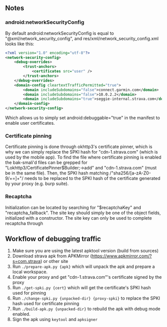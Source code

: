 ## Notes
### android:networkSecurityConfig
By default android:networkSecurityConfig is equal to "@xml/network_security_config", and res/xml/network_security_config.xml looks like this:
```xml
<?xml version="1.0" encoding="utf-8"?>
<network-security-config>
    <debug-overrides>
        <trust-anchors>
            <certificates src="user" />
        </trust-anchors>
    </debug-overrides>
    <domain-config cleartextTrafficPermitted="true">
        <domain includeSubdomains="false">connect.garmin.com</domain>
        <domain includeSubdomains="false">10.0.2.2</domain>
        <domain includeSubdomains="true">seggie-internal.strava.com</domain>
    </domain-config>
</network-security-config>
```
Which allows us to simply set android:debuggable="true" in the manifest to enable user certificates.

### Certificate pinning
Certificate pinning is done through okhttp3's certificate pinner, which is why we can simply replace the SPKI hash for "cdn-1.strava.com" (which is used by the mobile app). To find the file where certificate pinning is enabled the bak-smali'd files can be grepped for "Lokhttp3/CertificatePinner$Builder;->add" and "cdn-1.strava.com" (must be in the same file). Then, the SPKI hash matching /"sha256/[a-zA-Z0-9/+=]+"/ needs to be replaced to the SPKI hash of the certificate generated by your proxy (e.g. burp suite).

### Recaptcha
Initialization can be located by searching for "$recaptchaKey" and "recaptcha_fallback". The site key should simply be one of the object fields, initialized with a constructor. The site key can only be used to complete recaptcha through

## Workflow of debugging traffic
1. Make sure you are using the latest apktool version (build from sources)
2. Download strava apk from APKMirror (https://www.apkmirror.com/?s=com.strava) or other site
3. Run `./prepare-apk.py {apk}` which will unpack the apk and prepare a local workspace.
4. Enable your proxy and get "cdn-1.strava.com"'s certificate signed by the proxy
5. Run `./get-spki.py {cert}` which will get the certificate's SPKI hash used for pinning
6. Run `./change-spki.py {unpacked-dir} {proxy-spki}` to replace the SPKI hash used for certificate pinning
7. Run `./build-apk.py {unpacked-dir}` to rebuild the apk with debug mode enabled.
8. Sign the apk using `keytool` and `apksigner`